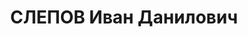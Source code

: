 ---
title: СЛЕПОВ Иван Данилович
description: 'Род. в 1894, Вознесенский р-н, с. Вознесенск, русский. Проживал: Кулебакский
  р-н, пос. Мордовщик. Токарь механического цеха судомостового завода

  Арестован 29.06.1936. Обв. по ст. 17-58-8, 58-11. Приговор: ВК ВС СССР, 20.05.1937
  – к 8 г. тюремного заключения'
---
